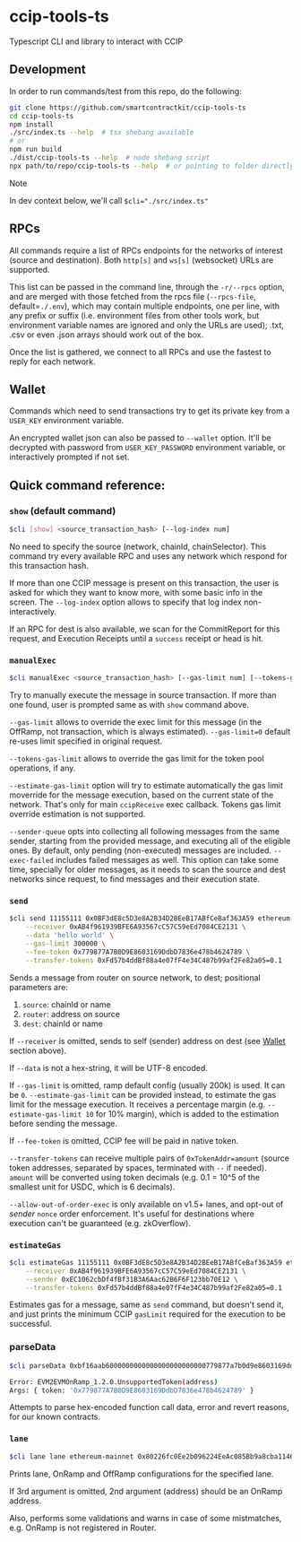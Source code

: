 # ccip-tools-ts
Typescript CLI and library to interact with CCIP

## Development
In order to run commands/test from this repo, do the following:

```sh
git clone https://github.com/smartcontractkit/ccip-tools-ts
cd ccip-tools-ts
npm install
./src/index.ts --help  # tsx shebang available
# or
npm run build
./dist/ccip-tools-ts --help  # node shebang script
npx path/to/repo/ccip-tools-ts --help  # or pointing to folder directly
```

> [!NOTE]
> In dev context below, we'll call `$cli="./src/index.ts"`

## RPCs
All commands require a list of RPCs endpoints for the networks of interest (source and destination).
Both `http[s]` and `ws[s]` (websocket) URLs are supported.

This list can be passed in the command line, through the `-r/--rpcs` option, and are merged with
those fetched from the rpcs file (`--rpcs-file`, default=`./.env`), which may contain multiple
endpoints, one per line, with any prefix or suffix (i.e. environment files from other tools work,
but environment variable names are ignored and only the URLs are used); .txt, .csv or even .json
arrays should work out of the box.

Once the list is gathered, we connect to all RPCs and use the fastest to reply for each network.

## Wallet
Commands which need to send transactions try to get its private key from a `USER_KEY` environment
variable.

An encrypted wallet json can also be passed to `--wallet` option. It'll be decrypted with password
from `USER_KEY_PASSWORD` environment variable, or interactively prompted if not set.

## Quick command reference:

### `show` (default command)

```sh
$cli [show] <source_transaction_hash> [--log-index num]
```

No need to specify the source (network, chainId, chainSelector). This command try every available
RPC and uses any network which respond for this transaction hash.

If more than one CCIP message is present on this transaction, the user is asked for which they want
to know more, with some basic info in the screen. The `--log-index` option allows to specify that
log index non-interactively.

If an RPC for dest is also available, we scan for the CommitReport for this request, and Execution
Receipts until a `success` receipt or head is hit.

### `manualExec`

```sh
$cli manualExec <source_transaction_hash> [--gas-limit num] [--tokens-gas-limit num]
```

Try to manually execute the message in source transaction. If more than one found, user is prompted
same as with `show` command above.

`--gas-limit` allows to override the exec limit for this message (in the OffRamp, not transaction,
which is always estimated). `--gas-limit=0` default re-uses limit specified in original request.

`--tokens-gas-limit` allows to override the gas limit for the token pool operations, if any.

`--estimate-gas-limit` option will try to estimate automatically the gas limit moverride for the
message execution, based on the current state of the network. That's only for main `ccipReceive`
exec callback. Tokens gas limit override estimation is not supported.

`--sender-queue` opts into collecting all following messages from the same sender, starting from
the provided message, and executing all of the eligible ones. By default, only pending
(non-executed) messages are included. `--exec-failed` includes failed messages as well. This option
can take some time, specially for older messages, as it needs to scan the source and dest networks
since request, to find messages and their execution state.

### `send`

```sh
$cli send 11155111 0x0BF3dE8c5D3e8A2B34D2BEeB17ABfCeBaf363A59 ethereum-testnet-sepolia-arbitrum-1 \
    --receiver 0xAB4f961939BFE6A93567cC57C59eEd7084CE2131 \
    --data 'hello world' \
    --gas-limit 300000 \
    --fee-token 0x779877A7B0D9E8603169DdbD7836e478b4624789 \
    --transfer-tokens 0xFd57b4ddBf88a4e07fF4e34C487b99af2Fe82a05=0.1
```

Sends a message from router on source network, to dest; positional parameters are:
1. `source`: chainId or name
2. `router`: address on source
3. `dest`: chainId or name

If `--receiver` is omitted, sends to self (sender) address on dest (see [Wallet](#wallet) section
above).

If `--data` is not a hex-string, it will be UTF-8 encoded.

If `--gas-limit` is omitted, ramp default config (usually 200k) is used. It can be `0`.
`--estimate-gas-limit` can be provided instead, to estimate the gas limit for the message execution.
It receives a percentage margin (e.g. `--estimate-gas-limit 10` for 10% margin), which is added to
the estimation before sending the message.

If `--fee-token` is omitted, CCIP fee will be paid in native token.

`--transfer-tokens` can receive multiple pairs of `0xTokenAddr=amount` (source token addresses,
separated by spaces, terminated with `--` if needed). `amount` will be converted using token
decimals (e.g. 0.1 = 10^5 of the smallest unit for USDC, which is 6 decimals).

`--allow-out-of-order-exec` is only available on v1.5+ lanes, and opt-out of *sender* `nonce` order
enforcement. It's useful for destinations where execution can't be guaranteed (e.g. zkOverflow).

### `estimateGas`

```sh
$cli estimateGas 11155111 0x0BF3dE8c5D3e8A2B34D2BEeB17ABfCeBaf363A59 ethereum-testnet-sepolia-arbitrum-1 \
    --receiver 0xAB4f961939BFE6A93567cC57C59eEd7084CE2131 \
    --sender 0xEC1062cbDf4fBf31B3A6Aac62B6F6F123bb70E12 \
    --transfer-tokens 0xFd57b4ddBf88a4e07fF4e34C487b99af2Fe82a05=0.1
```

Estimates gas for a message, same as `send` command, but doesn't send it, and just prints the
minimum CCIP `gasLimit` required for the execution to be successful.

### parseData

```sh
$cli parseData 0xbf16aab6000000000000000000000000779877a7b0d9e8603169ddbd7836e478b4624789

Error: EVM2EVMOnRamp_1.2.0.UnsupportedToken(address)
Args: { token: '0x779877A7B0D9E8603169DdbD7836e478b4624789' }
```

Attempts to parse hex-encoded function call data, error and revert reasons, for our known contracts.

### `lane`

```sh
$cli lane lane ethereum-mainnet 0x80226fc0Ee2b096224EeAc085Bb9a8cba1146f7D avalanche-mainnet
```

Prints lane, OnRamp and OffRamp configurations for the specified lane.

If 3rd argument is omitted, 2nd argument (address) should be an OnRamp address.

Also, performs some validations and warns in case of some mistmatches, e.g. OnRamp is not
registered in Router.
